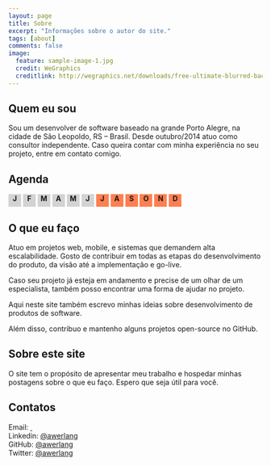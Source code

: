 ```yaml
---
layout: page
title: Sobre
excerpt: "Informações sobre o autor do site."
tags: [about]
comments: false
image:
  feature: sample-image-1.jpg
  credit: WeGraphics
  creditlink: http://wegraphics.net/downloads/free-ultimate-blurred-background-pack/
---
```


## Quem eu sou

Sou um desenvolver de software baseado na grande Porto Alegre, na cidade de São Leopoldo, RS &ndash; Brasil.
Desde outubro/2014 atuo como consultor independente. Caso queira contar com minha experiência no seu projeto,
entre em contato comigo.

## Agenda

<div>
  <style>
    .agenda {
        position: relative;
        width: 25px;
        height: 25px;
        display: inline-block;
        background-color: lightgray;
        text-align: center;
        vertical-align: middle;
        font-weight: bold;
        cursor: default;
    }
    
    .agenda.current {
        border: solid 3px black;
    }
    
    .agenda.limited {
        background-color: coral;
    }
    
    .agenda.available {
        background-color: chartreuse;
    }
    
    .agenda.blocked {
        background-color: firebrick;
        color: white;
    }
    
    .agenda:hover::after {
        position: absolute;
        top: 30px;
        left: 0px;
        padding: 2px;
    }
    
    .agenda.limited:hover::after {
        content: "Parcial";
        background-color: coral;
    }
    
    .agenda.available:hover::after {
        content: "Disponível";
        background-color: chartreuse;
    }
    
    .agenda.blocked:hover::after {
        content: "Indisponível";
        background-color: firebrick;
        color: white;
    }
  </style>
  <div class="agenda">J</div>
  <div class="agenda">F</div>
  <div class="agenda">M</div>
  <div class="agenda">A</div>
  <div class="agenda">M</div>
  <div class="agenda">J</div>
  <div class="agenda limited">J</div>
  <div class="agenda limited">A</div>
  <div class="agenda limited">S</div>
  <div class="agenda limited">O</div>
  <div class="agenda limited">N</div>
  <div class="agenda limited">D</div>
  
  <script type="text/javascript">
    var agenda = document.querySelectorAll('.agenda'),
        mesAtual = new Date().getMonth();
        
    Array.prototype.slice.call(agenda, 0, mesAtual).forEach(function (item) {
        item.className = 'agenda';
    });
    agenda[mesAtual].classList.add('current');
  </script>
</div>

## O que eu faço

Atuo em projetos web, mobile, e sistemas que demandem alta escalabilidade.
Gosto de contribuir em todas as etapas do desenvolvimento do produto, da visão até a implementação e
go-live.

Caso seu projeto já esteja em andamento e precise de um olhar de um especialista, também posso encontrar
uma forma de ajudar no projeto.

Aqui neste site também escrevo minhas ideias sobre desenvolvimento de produtos de software.

Além disso, contribuo e mantenho alguns projetos open-source no GitHub.

## Sobre este site

O site tem o propósito de apresentar meu trabalho e hospedar minhas postagens sobre o que eu faço.
Espero que seja útil para você.

## Contatos

<script type="text/javascript">
  function revealEmail() {
    var el = document.querySelector('.email a');
    var email = ["andre", "@", "werlangtecnologia", ".com", ".br"].join("");
    el.href = "mailto:" + email;
    el.textContent = email;
    
    document.removeEventListener('scroll', revealEmail);
  }
  
  document.addEventListener('scroll', revealEmail);
</script>
<i class="fa fa-envelope-o"></i><span class="email"> Email: <a href="mail@domain.com.br">&nbsp;</a> </span><br>
<i class="fa fa-linkedin"></i> Linkedin: [@awerlang](https://www.linkedin.com/in/awerlang) <br>
<i class="fa fa-github"></i> GitHub: [@awerlang](https://github.com/awerlang) <br>
<i class="fa fa-twitter"></i> Twitter: [@awerlang](https://twitter.com/awerlang) <br>
